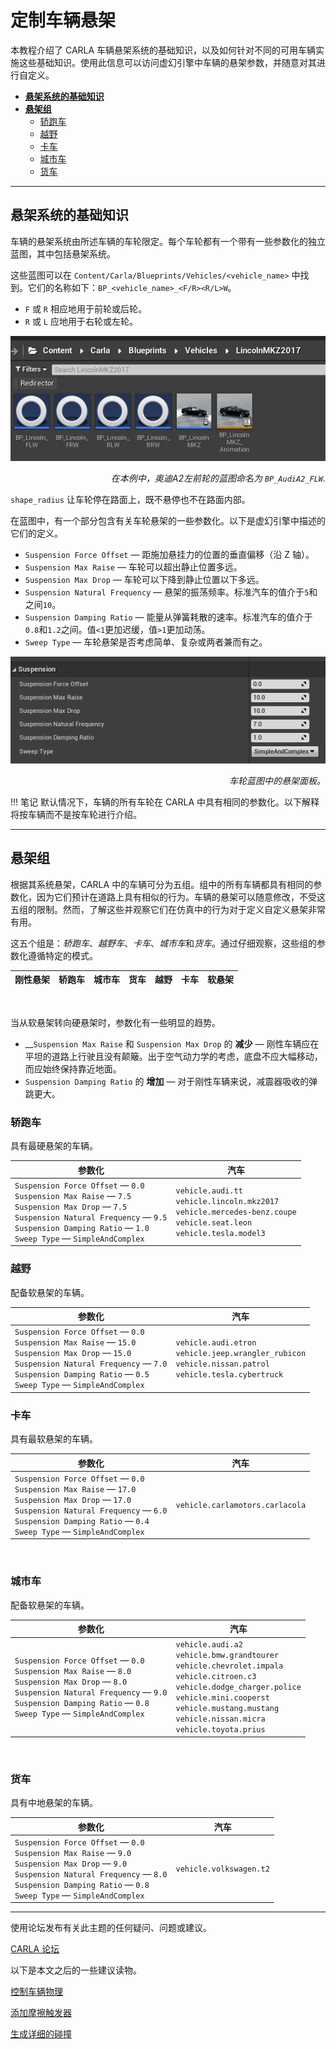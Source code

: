 # 定制车辆悬架

本教程介绍了 CARLA 车辆悬架系统的基础知识，以及如何针对不同的可用车辆实施这些基础知识。使用此信息可以访问虚幻引擎中车辆的悬架参数，并随意对其进行自定义。

*   [__悬架系统的基础知识__](#basics-of-the-suspension-system)  
*   [__悬架组__](#suspension-groups)  
	*   [轿跑车](#coupe)  
	*   [越野](#off-road)  
	*   [卡车](#truck)  
	*   [城市车](#urban)  
	*   [货车](#van)  

---
## 悬架系统的基础知识

车辆的悬架系统由所述车辆的车轮限定。每个车轮都有一个带有一些参数化的独立蓝图，其中包括悬架系统。

这些蓝图可以在 `Content/Carla/Blueprints/Vehicles/<vehicle_name>` 中找到。它们的名称如下：`BP_<vehicle_name>_<F/R><R/L>W`。 

*   `F` 或 `R` 相应地用于前轮或后轮。
*   `R` 或 `L` 应地用于右轮或左轮。 

![tuto_suspension_blueprints](img/tuto_suspension_blueprints.jpg)
<div style="text-align: right"><i>在本例中，奥迪A2左前轮的蓝图命名为 <code>BP_AudiA2_FLW</code>.</i></div>

`shape_radius` 让车轮停在路面上，既不悬停也不在路面内部。

在蓝图中，有一个部分包含有关车轮悬架的一些参数化。以下是虚幻引擎中描述的它们的定义。

*   `Suspension Force Offset` — 距施加悬挂力的位置的垂直偏移（沿 Z 轴）。
*   `Suspension Max Raise` — 车轮可以超出静止位置多远。
*   `Suspension Max Drop` — 车轮可以下降到静止位置以下多远。
*   `Suspension Natural Frequency` — 悬架的振荡频率。标准汽车的值介于`5`和之间`10`。
*   `Suspension Damping Ratio` — 能量从弹簧耗散的速率。标准汽车的值介于`0.8`和`1.2`之间。值`<1`更加迟缓，值`>1`更加动荡。
*   `Sweep Type` — 车轮悬架是否考虑简单、复杂或两者兼而有之。

![tuto_suspension_parameterization](img/tuto_suspension_parameterization.jpg)
<div style="text-align: right"><i>车轮蓝图中的悬架面板。</i></div>

!!! 笔记
    默认情况下，车辆的所有车轮在 CARLA 中具有相同的参数化。以下解释将按车辆而不是按车轮进行介绍。 

---
## 悬架组

根据其系统悬架，CARLA 中的车辆可分为五组。组中的所有车辆都具有相同的参数化，因为它们预计在道路上具有相似的行为。车辆的悬架可以随意修改，不受这五组的限制。然而，了解这些并观察它们在仿真中的行为对于定义自定义悬架非常有用。

这五个组是：*轿跑车*、*越野车*、*卡车*、*城市车*和*货车*。通过仔细观察，这些组的参数化遵循特定的模式。


| 刚性悬架	 | 轿跑车            | 城市车            | 货车              | 越野         | 卡车            | 软悬架  |
| ---------------- | ---------------- | ---------------- | ---------------- | ---------------- | ---------------- | ---------------- |



<br>

当从软悬架转向硬悬架时，参数化有一些明显的趋势。

*   __`Suspension Max Raise` 和 `Suspension Max Drop` 的 __减少__ — 刚性车辆应在平坦的道路上行驶且没有颠簸。出于空气动力学的考虑，底盘不应大幅移动，而应始终保持靠近地面。
*   `Suspension Damping Ratio` 的 __增加__ — 对于刚性车辆来说，减震器吸收的弹跳更大。

### 轿跑车

具有最硬悬架的车辆。


| 参数化   | 汽车       |
| -------------------------------------------------------------------------------------------------- | -------------------------------------------------------------------------------------------------- |
| `Suspension Force Offset` — `0.0`<br>`Suspension Max Raise` — `7.5`<br>`Suspension Max Drop` — `7.5`<br>`Suspension Natural Frequency` — `9.5`<br>`Suspension Damping Ratio` — `1.0`<br>`Sweep Type` — `SimpleAndComplex`<br> | `vehicle.audi.tt`<br>`vehicle.lincoln.mkz2017`<br>`vehicle.mercedes-benz.coupe`<br>`vehicle.seat.leon`<br>`vehicle.tesla.model3`<br>                                                                                            |



### 越野

配备软悬架的车辆。

| 参数化    | 汽车     |
| ----------------------------------------------------------------------------------------------------- | ----------------------------------------------------------------------------------------------------- |
| `Suspension Force Offset` — `0.0`<br>`Suspension Max Raise` — `15.0`<br>`Suspension Max Drop` — `15.0`<br>`Suspension Natural Frequency` — `7.0`<br>`Suspension Damping Ratio` — `0.5`<br>`Sweep Type` — `SimpleAndComplex`<br> | `vehicle.audi.etron`<br>`vehicle.jeep.wrangler_rubicon`<br>`vehicle.nissan.patrol`<br>`vehicle.tesla.cybertruck`<br>     |


### 卡车

具有最软悬架的车辆。 

| 参数化                                                                                                                                                                                                                          | 汽车                                                                                                                                                                                                                                  |
| ----------------------------------------------------------------------------------------------------------------------------------------------------------------------------------------------------------------------------------------- | ----------------------------------------------------------------------------------------------------------------------------------------------------------------------------------------------------------------------------------------- |
| `Suspension Force Offset` — `0.0`<br>`Suspension Max Raise` — `17.0`<br>`Suspension Max Drop` — `17.0`<br>`Suspension Natural Frequency` — `6.0`<br>`Suspension Damping Ratio` — `0.4`<br>`Sweep Type` — `SimpleAndComplex`<br> | `vehicle.carlamotors.carlacola`<br>                                                                                                                                                                                                       |
<br>


### 城市车

配备软悬架的车辆。

| 参数化                                                                                                                                                                                                                                                       | 汽车                                                                                                                                                                                                                                                               |
| ---------------------------------------------------------------------------------------------------------------------------------------------------------------------------------------------------------------------------------------------------------------------- | ---------------------------------------------------------------------------------------------------------------------------------------------------------------------------------------------------------------------------------------------------------------------- |
| `Suspension Force Offset` — `0.0`<br>`Suspension Max Raise` — `8.0`<br>`Suspension Max Drop` — `8.0`<br>`Suspension Natural Frequency` — `9.0`<br>`Suspension Damping Ratio` — `0.8`<br>`Sweep Type` — `SimpleAndComplex`<br>                                | `vehicle.audi.a2`<br>`vehicle.bmw.grandtourer`<br>`vehicle.chevrolet.impala`<br>`vehicle.citroen.c3`<br>`vehicle.dodge_charger.police`<br>`vehicle.mini.cooperst`<br>`vehicle.mustang.mustang`<br>`vehicle.nissan.micra`<br>`vehicle.toyota.prius`<br> |


<br>

### 货车

具有中地悬架的车辆。



| 参数化    | 汽车    |
| -------------------------------------------------------------------- | -------------------------------------------------------------------- |
| `Suspension Force Offset` — `0.0`<br>`Suspension Max Raise` — `9.0`<br>`Suspension Max Drop` — `9.0`<br>`Suspension Natural Frequency` — `8.0`<br>`Suspension Damping Ratio` — `0.8`<br>`Sweep Type` — `SimpleAndComplex`<br> |  `vehicle.volkswagen.t2`<br>    |




---

使用论坛发布有关此主题的任何疑问、问题或建议。 

<div class="build-buttons">
<p>
<a href="https://github.com/carla-simulator/carla/discussions/" target="_blank" class="btn btn-neutral" title="Go to the CARLA forum">
CARLA 论坛</a>
</p>
</div>

以下是本文之后的一些建议读物。

<div class="build-buttons">
<p>
<a href="../tuto_G_control_vehicle_physics" target="_blank" class="btn btn-neutral" title= "Set runtime changes on a vehicle physics.">
控制车辆物理</a>
</p>
<p>
<a href="../tuto_G_add_friction_triggers" target="_blank" class="btn btn-neutral" title= "Define dynamic box triggers for wheels.">
添加摩擦触发器</a>
</p>
<p>
<a href="../tuto_D_generate_colliders" target="_blank" class="btn btn-neutral" title="Create detailed colliders for vehicles">
生成详细的碰撞</a>
</p>
</div>
